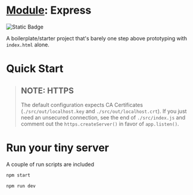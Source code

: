 # [Module](https://github.com/Start-Out/golden-paths/wiki/Concepts#module): Express

![Static Badge](https://img.shields.io/badge/Start-Out-blue)

A boilerplate/starter project that's barely one step above prototyping with `index.html` alone.

# Quick Start

> ## NOTE: HTTPS
> The default configuration expects CA Certificates (`./src/out/localhost.key` and `./src/out/localhost.crt`). If you just need
> an unsecured connection, see the end of `./src/index.js` and comment out the `https.createServer()` in favor of `app.listen()`.

# Run your tiny server

A couple of run scripts are included

```bash
npm start
```

```bash
npm run dev
```
